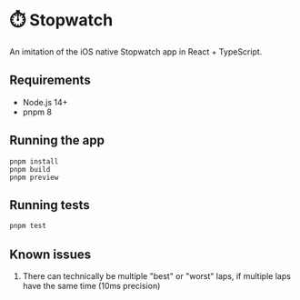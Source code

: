 # ⏱️ Stopwatch

An imitation of the iOS native Stopwatch app in React + TypeScript.

## Requirements

- Node.js 14+
- pnpm 8

## Running the app

```
pnpm install
pnpm build
pnpm preview
```

## Running tests

```bash
pnpm test
```

## Known issues

1. There can technically be multiple "best" or "worst" laps, if multiple laps have the same time (10ms precision)
